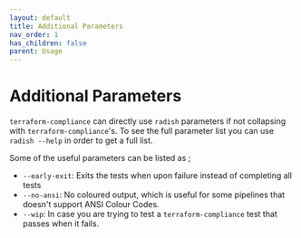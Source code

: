 ```yaml
---
layout: default
title: Additional Parameters
nav_order: 1
has_children: false
parent: Usage
---
```


# Additional Parameters

`terraform-compliance` can directly use `radish` parameters if not collapsing with `terraform-compliance`'s. To see the
full parameter list you can use `radish --help` in order to get a full list.

Some of the useful parameters can be listed as ;

* `--early-exit`: Exits the tests when upon failure instead of completing all tests
* `--no-ansi`: No coloured output, which is useful for some pipelines that doesn't support ANSI Colour Codes.
* `--wip`: In case you are trying to test a `terraform-compliance` test that passes when it fails.
 